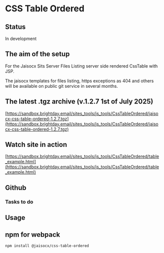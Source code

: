 # CSS Table Ordered


## Status

In development



## The aim of the setup

For the Jaisocx Sits Server Files Listing server side rendered CssTable with JSP.

The jaisocx templates for files listing, https exceptions as 404 and others will be available on public git service in several months.



## The latest .tgz archive (v.1.2.7 1st of July 2025)

[https://sandbox.brightday.email/sites_tools/js_tools/CssTableOrdered/jaisocx-css-table-ordered-1.2.7.tgz](https://sandbox.brightday.email/sites_tools/js_tools/CssTableOrdered/jaisocx-css-table-ordered-1.2.7.tgz)


## Watch site in action

[https://sandbox.brightday.email/sites_tools/js_tools/CssTableOrdered/table_example.html](https://sandbox.brightday.email/sites_tools/js_tools/CssTableOrdered/table_example.html)




## Github

[]()




### Tasks to do




## Usage



## npm for webpack



```
npm install @jaisocx/css-table-ordered
```



